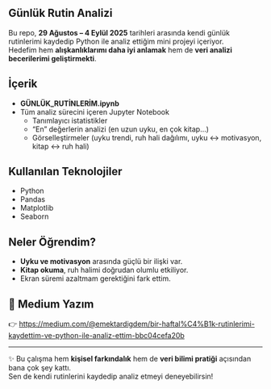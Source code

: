 ## Günlük Rutin Analizi

Bu repo, **29 Ağustos – 4 Eylül 2025** tarihleri arasında kendi günlük rutinlerimi kaydedip Python ile analiz ettiğim mini projeyi içeriyor.  
Hedefim hem **alışkanlıklarımı daha iyi anlamak** hem de **veri analizi becerilerimi geliştirmekti**.  

## İçerik
- **GÜNLÜK_RUTİNLERİM.ipynb**
- Tüm analiz sürecini içeren Jupyter Notebook  
  - Tanımlayıcı istatistikler  
  - “En” değerlerin analizi (en uzun uyku, en çok kitap…)  
  - Görselleştirmeler (uyku trendi, ruh hali dağılımı, uyku ↔ motivasyon, kitap ↔ ruh hali)  

##  Kullanılan Teknolojiler
- Python  
- Pandas  
- Matplotlib  
- Seaborn  

##  Neler Öğrendim?
- **Uyku ve motivasyon** arasında güçlü bir ilişki var.  
- **Kitap okuma**, ruh halimi doğrudan olumlu etkiliyor.  
- Ekran süremi azaltmam gerektiğini fark ettim.  

## 📖 Medium Yazım
👉 https://medium.com/@emektardigdem/bir-haftal%C4%B1k-rutinlerimi-kaydettim-ve-python-ile-analiz-ettim-bbc04cefa20b

---

✨ Bu çalışma hem **kişisel farkındalık** hem de **veri bilimi pratiği** açısından bana çok şey kattı.  
Sen de kendi rutinlerini kaydedip analiz etmeyi deneyebilirsin!

